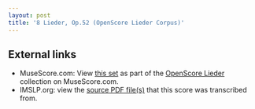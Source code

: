 ```yaml
---
layout: post
title: '8 Lieder, Op.52 (OpenScore Lieder Corpus)'
---
```


## External links

- MuseScore.com: View [this set] as part of the [OpenScore Lieder] collection on MuseScore.com.
- IMSLP.org: view the [source PDF file(s)][IMSLP] that this score was transcribed from.

[IMSLP]: https://imslp.org/wiki/Special:ReverseLookup/472274
[this set]: https://musescore.com/openscore-lieder-corpus/sets/5106092
[OpenScore Lieder]: https://musescore.com/openscore-lieder-corpus
